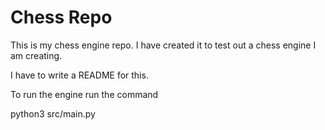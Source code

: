# Chess Repo

This is my chess engine repo. I have created it to test out a chess engine I am creating.

I have to write a README for this.

To run the engine run the command 

python3 src/main.py
